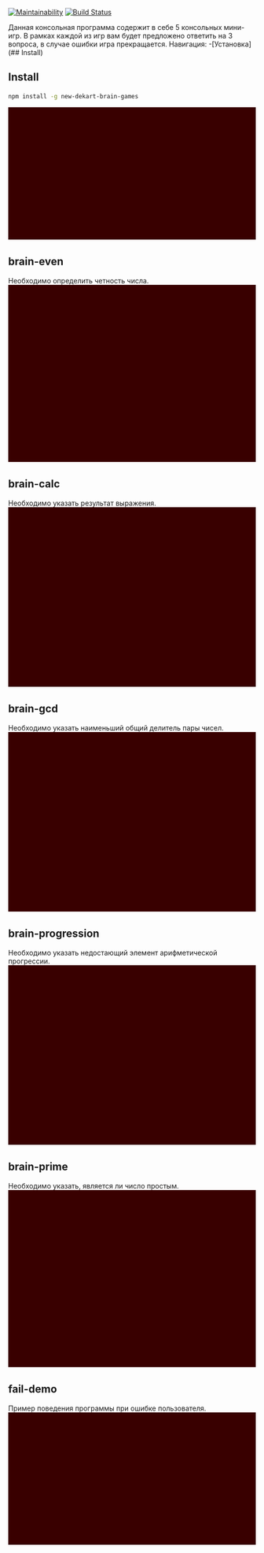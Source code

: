 [![Maintainability](https://api.codeclimate.com/v1/badges/b634715e8f32436726d3/maintainability)](https://codeclimate.com/github/NewDekart/frontend-project-lvl1/maintainability)
[![Build Status](https://travis-ci.org/NewDekart/frontend-project-lvl1.svg?branch=master)](https://travis-ci.org/NewDekart/frontend-project-lvl1)

Данная консольная программа содержит в себе 5 консольных мини-игр. В рамках каждой из игр вам будет предложено ответить на 3 вопроса, в случае ошибки игра прекращается.
Навигация:
-[Установка](## Install)

## Install
```sh
npm install -g new-dekart-brain-games
```
![](./asciinema/gif/install.gif)

## brain-even
Необходимо определить четность числа.
![](./asciinema/gif/even.gif)

## brain-calc
Необходимо указать результат выражения.
![](./asciinema/gif/calc.gif)

## brain-gcd
Необходимо указать наименьший общий делитель пары чисел.
![](./asciinema/gif/gcd.gif)

## brain-progression
Необходимо указать недостающий элемент арифметической прогрессии.
![](./asciinema/gif/progression.gif)

## brain-prime
Необходимо указать, является ли число простым.
![](./asciinema/gif/even.gif)

## fail-demo
Пример поведения программы при ошибке пользователя.
![](./asciinema/gif/fail.gif)
